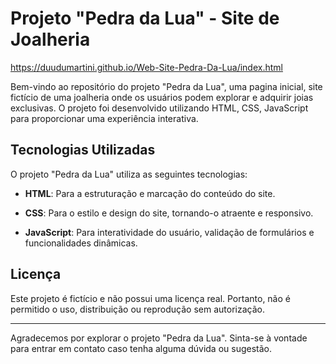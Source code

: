 # Projeto "Pedra da Lua" - Site de Joalheria
https://duudumartini.github.io/Web-Site-Pedra-Da-Lua/index.html

Bem-vindo ao repositório do projeto "Pedra da Lua", uma pagina inicial, site fictício de uma joalheria onde os usuários podem explorar e adquirir joias exclusivas. 
O projeto foi desenvolvido utilizando HTML, CSS, JavaScript para proporcionar uma experiência interativa.

## Tecnologias Utilizadas

O projeto "Pedra da Lua" utiliza as seguintes tecnologias:

- **HTML**: Para a estruturação e marcação do conteúdo do site.

- **CSS**: Para o estilo e design do site, tornando-o atraente e responsivo.

- **JavaScript**: Para interatividade do usuário, validação de formulários e funcionalidades dinâmicas.

## Licença

Este projeto é fictício e não possui uma licença real. Portanto, não é permitido o uso, distribuição ou reprodução sem autorização.

---

Agradecemos por explorar o projeto "Pedra da Lua". Sinta-se à vontade para entrar em contato caso tenha alguma dúvida ou sugestão.
